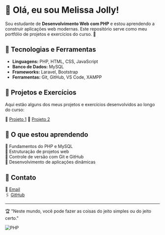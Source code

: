 # 🥀 Olá, eu sou Melissa Jolly!

Sou estudante de **Desenvolvimento Web com PHP** e estou aprendendo a construir aplicações web modernas. Este repositório serve como meu portfólio de projetos e exercícios do curso. 🎀

## 🔻 Tecnologias e Ferramentas
- **Linguagens:** PHP, HTML, CSS, JavaScript
- **Banco de Dados:** MySQL
- **Frameworks:** Laravel, Bootstrap
- **Ferramentas:** Git, GitHub, VS Code, XAMPP

## 🔻 Projetos e Exercícios
Aqui estão alguns dos meus projetos e exercícios desenvolvidos ao longo do curso:

🔺 [Projeto 1](https://github.com/jo0lly)
🔺 [Projeto 2](https://github.com/jo0lly/NossoProjeto) 
<!--🔺 [Projeto 3](https://github.com/seu-usuario/projeto-3) - Breve descrição do projeto. -->

## 🔻 O que estou aprendendo
🔺 Fundamentos do PHP e MySQL  
🔺 Estruturação de projetos web  
🔺 Controle de versão com Git e GitHub  
🔺 Desenvolvimento de aplicações dinâmicas  

## 🔻 Contato
📩 [Email](melissanepomuceno09@gmail.com.br)  
🖇️ [GitHub](https://github.com/jo0lly)  

---

🏆 "Neste mundo, você pode fazer as coisas do jeito simples ou do jeito certo."

![PHP](https://github.com/jo0lly/jo0lly/commit/9681cdaeca722ea0c8c25e849c5c31b3653d84ac)
